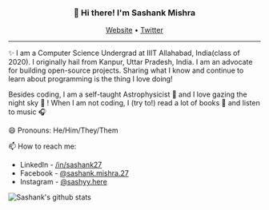 <h3 align="center">👋 Hi there! I'm Sashank Mishra</h3>
<p align="center">
  <a href="https://sashank27.github.io">Website</a> •
  <a href="https://twitter.com/sashank_27">Twitter</a>
</p>

---

✨ I am a Computer Science Undergrad at IIIT Allahabad, India(class of 2020). I originally hail from Kanpur, Uttar Pradesh, India.  I am an advocate for building open-source projects. Sharing what I know and continue to learn about programming is the thing I love doing!

Besides coding, I am a self-taught Astrophysicist 🔭  and I love gazing the night sky 🌌 !
When I am not coding, I (try to!) read a lot of books 📖  and listen to music 🎧

😄 Pronouns: He/Him/They/Them

📫 How to reach me:

* LinkedIn - [/in/sashank27](https://www.linkedin.com/in/sashank27/)
* Facebook - [@sashank.mishra.27](https://www.facebook.com/sashank.mishra.27)
* Instagram - [@sashyy.here](https://www.instagram.com/sashyy.here)

![Sashank's github stats](https://github-readme-stats.vercel.app/api?username=sashank27&show_icons=true&title_color=ffffff&icon_color=bb2acf&text_color=daf7dc&bg_color=191919)



<!--
**sashank27/sashank27** is a ✨ _special_ ✨ repository because its `README.md` (this file) appears on your GitHub profile.

Here are some ideas to get you started:

- 🔭 I’m currently working on ...
- 🌱 I’m currently learning ...
- 👯 I’m looking to collaborate on ...
- 🤔 I’m looking for help with ...
- 💬 Ask me about ...
- 📫 How to reach me: ...
- 😄 Pronouns: ...
- ⚡ Fun fact: ...
-->
